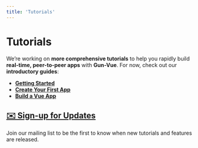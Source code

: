 ```yaml
---
title: 'Tutorials'
---
```


  # Tutorials
  
  We’re working on **more comprehensive tutorials** to help you rapidly build **real-time, peer-to-peer apps** with **Gun-Vue**. For now, check out our **introductory guides**:
  
  - [**Getting Started**](https://gun-vue.js.org/tutorials/getting-started.html)
  - [**Create Your First App**](https://gun-vue.js.org/tutorials/first-app.html)
  - [**Build a Vue App**](https://gun-vue.js.org/tutorials/vue-app.html)
  
  ## [**✉️ Sign-up for Updates**](https://forms.gle/4oBqAE7xNDaCvFSY8)
  
  Join our mailing list to be the first to know when new tutorials and features are released.
